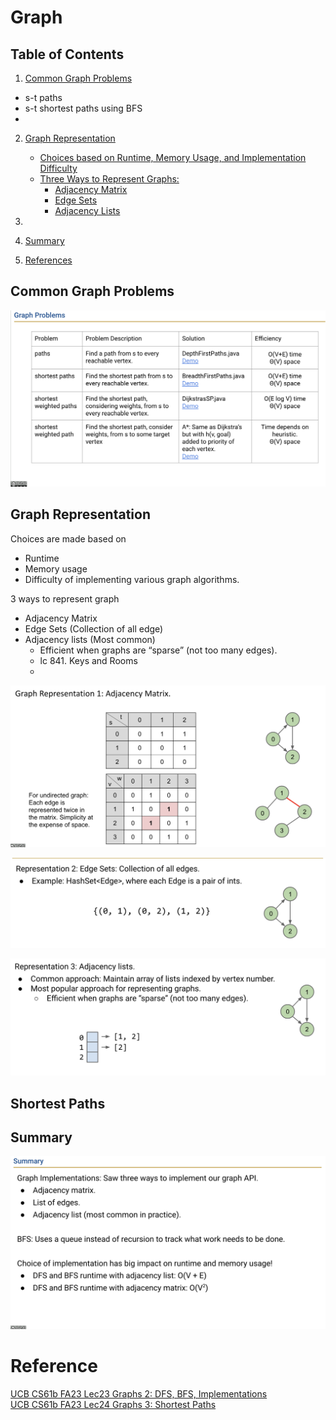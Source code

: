 # Graph

## Table of Contents

1. [Common Graph Problems](#common-graph-problems)
  - s-t paths
  - s-t shortest paths using BFS
  - 

2. [Graph Representation](#graph-representation)
   - [Choices based on Runtime, Memory Usage, and Implementation Difficulty](#choices-based-on-runtime-memory-usage-and-implementation-difficulty)
   - [Three Ways to Represent Graphs:](#three-ways-to-represent-graphs)
     - [Adjacency Matrix](#adjacency-matrix)
     - [Edge Sets](#edge-sets)
     - [Adjacency Lists](#adjacency-lists)

3. 

3. [Summary](#summary)

4. [References](#references)

## Common Graph Problems
![Graph Problems](./imgs/graphProblems2.png)

## Graph Representation

Choices are made based on
- Runtime
- Memory usage
- Difficulty of implementing various graph algorithms. 


3 ways to represent graph
- Adjacency Matrix
- Edge Sets (Collection of all edge)
- Adjacency lists (Most common)
  - Efficient when graphs are “sparse” (not too many edges).
  - lc 841. Keys and Rooms
  - 


![Adjacency Matrix](./imgs/graph1.png)

![Edge Sets](./imgs/graph2.png)

![Adjacency lists](./imgs/graph3.png)

## Shortest Paths

## Summary
![Summary](./imgs/lec23summary.png)

# Reference

[UCB CS61b FA23 Lec23 Graphs 2: DFS, BFS, Implementations](https://docs.google.com/presentation/d/1mHaFA7w9G-wsEPLu-HSpqjm3EYAhDbhrXdcWUJdn4N8/edit#slide=id.g20027df8866_0_858)  
[UCB CS61b FA23 Lec24 Graphs 3: Shortest Paths](https://docs.google.com/presentation/d/1UHAU4IgEPYO3AJKYANd8XN8VDw5KZlt86HMLm9mJyyY/edit#slide=id.g21c96512b10_0_992)

